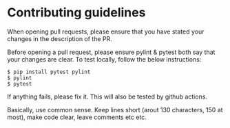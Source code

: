 # Contributing guidelines
When opening pull requests, please ensure that you have stated your changes in the description of the PR.

Before opening a pull request, please ensure pylint & pytest both say that your changes are clear.
To test locally, follow the below instructions:

```shell
$ pip install pytest pylint
$ pylint
$ pytest
```

If anything fails, please fix it. This will also be tested by github actions.


Basically, use common sense. Keep lines short (arout 130 characters, 150 at most), make code clear, leave comments etc etc.
